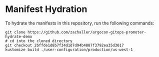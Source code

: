 # Manifest Hydration

To hydrate the manifests in this repository, run the following commands:

```shell
git clone https://github.com/zachaller/argocon-gitops-promoter-hydrate-demo
# cd into the cloned directory
git checkout 2bffde1d8b7f34d1d7d94b4887f3792ea35d3017
kustomize build ./user-configuration/production/us-west-1
```
